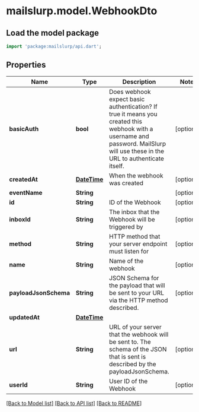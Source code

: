 # mailslurp.model.WebhookDto

## Load the model package
```dart
import 'package:mailslurp/api.dart';
```

## Properties
Name | Type | Description | Notes
------------ | ------------- | ------------- | -------------
**basicAuth** | **bool** | Does webhook expect basic authentication? If true it means you created this webhook with a username and password. MailSlurp will use these in the URL to authenticate itself. | [optional] 
**createdAt** | [**DateTime**](DateTime) | When the webhook was created | [optional] 
**eventName** | **String** |  | [optional] 
**id** | **String** | ID of the Webhook | [optional] 
**inboxId** | **String** | The inbox that the Webhook will be triggered by | [optional] 
**method** | **String** | HTTP method that your server endpoint must listen for | [optional] 
**name** | **String** | Name of the webhook | [optional] 
**payloadJsonSchema** | **String** | JSON Schema for the payload that will be sent to your URL via the HTTP method described. | [optional] 
**updatedAt** | [**DateTime**](DateTime) |  | 
**url** | **String** | URL of your server that the webhook will be sent to. The schema of the JSON that is sent is described by the payloadJsonSchema. | [optional] 
**userId** | **String** | User ID of the Webhook | [optional] 

[[Back to Model list]](../README#documentation-for-models) [[Back to API list]](../README#documentation-for-api-endpoints) [[Back to README]](../README)


